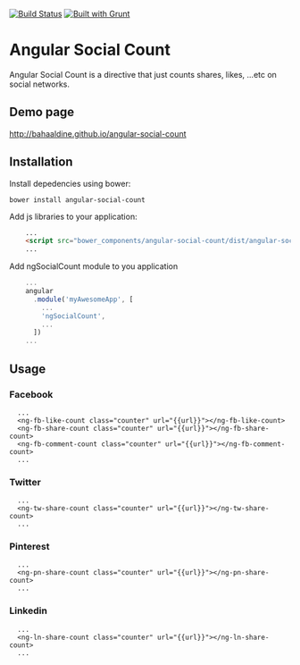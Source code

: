 [![Build Status](https://travis-ci.org/bahaaldine/angular-social-count.svg?branch=master)](https://travis-ci.org/bahaaldine/angular-social-count)
[![Built with Grunt](https://cdn.gruntjs.com/builtwith.png)](http://gruntjs.com/)

# Angular Social Count

Angular Social Count is a directive that just counts shares, likes, ...etc on social networks.

## Demo page

http://bahaaldine.github.io/angular-social-count

## Installation

Install depedencies using bower: 
```
bower install angular-social-count
```

Add js libraries to your application:
```html
	...
	<script src="bower_components/angular-social-count/dist/angular-social-count.js"></script>
    ...
```

Add ngSocialCount module to you application
```javascript
	...
	angular
	  .module('myAwesomeApp', [
	    ...
	    'ngSocialCount',
	    ...
	  ])
	...
```

## Usage

### Facebook
```
  ...
  <ng-fb-like-count class="counter" url="{{url}}"></ng-fb-like-count>
  <ng-fb-share-count class="counter" url="{{url}}"></ng-fb-share-count>
  <ng-fb-comment-count class="counter" url="{{url}}"></ng-fb-comment-count>
  ...
```

### Twitter
```
  ...
  <ng-tw-share-count class="counter" url="{{url}}"></ng-tw-share-count>
  ...
```

### Pinterest
```
  ...
  <ng-pn-share-count class="counter" url="{{url}}"></ng-pn-share-count>
  ...
```

### Linkedin
```
  ...
  <ng-ln-share-count class="counter" url="{{url}}"></ng-ln-share-count>
  ...
```
